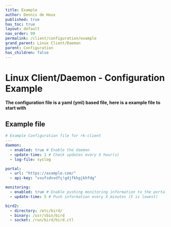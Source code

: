 ```yaml
---
title: Example
author: Dennis de Houx
published: true
has_toc: true
layout: default
nav_order: 99
permalink: /client/configuration/example
grand_parent: Linux Client/Daemon
parent: Configuration
has_children: false
---
```


# Linux Client/Daemon - Configuration Example

**The configuration file is a yaml (yml) based file, here is a example file to start with**

## Example file

```yaml
# Example Configuration file for rk-client
---
daemon:
  - enabled: true # Enable the daemon
  - update-time: 1 # Check updates every X hour(s)
  - log-file: syslog

portal:
  - url: "https://example.com/"
  - api-key: "vxufsdnvdfç!gdjfkhgjkhfdg"

monitoring:
  - enabled: true # Enable pushing monitoring information to the portal
  - update-time: 5 # Push information every X minutes (5 is lowest)

bird2:
  - directory: /etc/bird/
  - binary: /usr/sbin/bird
  - socket: /run/bird/bird.ctl
```

